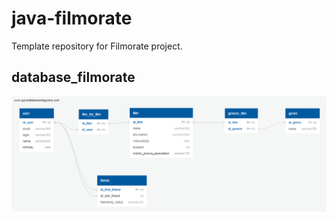 # java-filmorate
Template repository for Filmorate project.

## database_filmorate
![database_filmorate](database_filmorate.png)
